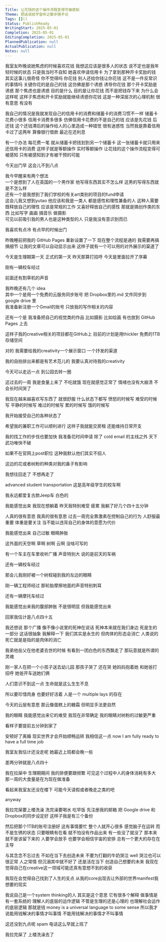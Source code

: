 ```yaml
---    
Title: 让花钱的这个操作流程变得可被感知    
Theme: 把话说给宇宙听之散步随手记    
Tags: []()    
Status: PublishReady    
WritingStart: 2025-05-01    
Completion: 2025-05-01    
EditingCompletion: 2025-05-01    
PlannedPublication: null    
ActualPublication: null    
Notes: null    
---      
```

      
我室友昨晚说她焦虑的时候喜欢花钱 我想这应该是很多人的状态 说不定也是我年轻时候的状态 只是我当时不自知 她喜欢申请信用卡 为了拿到那种开卡奖励的钱 其实这事儿很奇怪 你不觉得吗 你花钱 别人还给你钱让你花钱 这不是一件反常识的事情吗 关键你花的是自己的钱 这仿佛是那个诱惑 诱导你花钱 那个开卡奖励是诱惑 那个焦虑也是诱惑 目的是什么 目的是让你花钱 而不是把钱存下来 为什么会这样呢 这样子焦虑和开卡奖励就能继续诱惑你花钱 这是一种深层次的心理机制 很有意思 有没有      
      
我自己的情况是我就发现自己的信用卡的消费和储蓄卡的消费习惯不一样 储蓄卡花费小很多 信用卡消费多很多 仿佛信用卡花费的不是自己的钱 应该是先花钱 后还钱 这个还钱滞后的操作给人的心里造成一种错觉 很有迷惑性 当然我是靠着信用卡过了这两年 算像银行借款 最近在还利息      
      
有一个办法 每花费一笔 就从储蓄卡把钱划到另一个储蓄卡 这一张储蓄卡就只用来还信用卡的消费 这样子就是等额操作 实时等额操作 让花钱的这个操作流程变得可被感知 只有被感知到才有被干预的可能      
      
今天出门早 这会儿不到八点      
      
我今早醒来有两个想法      
一个是想到了人在英国的一个男作家 他写得东西其实不怎么样 这男的写得东西就是不怎么样      
还有一个是我想到了我们学校的有关art类别的项目的fund申请      
这会儿我又想到yutao 他应该和我是一类人 都是感性和理性兼备的人 这种人需要既释放自己的理性 应该是常规的工作 又喜好释放自己的感性 那就是搞创作类的东西 比如写字 画画 搞音乐 做摄影      
可见以前吸引我的男人也是这种类型的人 只是我没有意识到而已      
      
我喜欢有点冷 有点早的时候出门      
      
昨晚睡前把我的 GitHub Pages 重新设置了一下 现在整个流程是通的 我需要再搞搞细节 让我的文章可以自动显示出来 这样子就有一个可以用的对外展示的渠道了      
      
今天是生理期第一天 正式的第一天 昨天那算打招呼 今天是里面拉开了序幕      
      
刚有一辆校车经过      
      
前面还有割草机的声音      
      
我昨晚还有几个 idea      
其中一个是用一个免费的云服务同步账号 把 Dropbox里的.md 文件同步到 google drive 里      
我准备新注册一个Gmail的账号 只放我的写作相关的内容      
      
还有一个是 我准备把自己的视觉类的作品 比如摄影 比如绘画 有也放到 GitHub Pages 上去      
      
这样子我的creative相关的项目都在GitHub上 目前的计划是用thickler 免费的1TB存储空间      
      
对的 我需要给我的creativity一个展示窗口 一个抒发的渠道      
      
我的自拍排出来都是有艺术范儿的 我要认真对待我的creativity      
      
今天可以走远一点 到公园去转一圈      
      
这过去的一周 我是食量上来了 不吃就饿 现在就感觉正常了 情绪也没有大崩溃 不会长时间哭了      
      
我现在越来越喜欢写东西了 就很舒服 什么状态下都写 愤怒的时候写 难受的时候写 平静的时候写 难过的时候写 累的时候写 饿的时候写      
      
我开始接受自己的各种状态了      
      
希望我的兼职工作可以顺利进行 这样子我就能交房租 还能维持日常开支      
      
我的找工作的步伐也要加快 我准备花时间申请 除了 cold email 的主线之外 天下武功唯快不破      
      
如果不在官网上post职位 这种我默认他们其实不招人      
      
这边的花或者树粉的种类对我的鼻子有影响      
      
我想往回走了 不想再走了      
      
advanced student transportation 这是高年级学生的校车啊      
      
我永远都爱复古款Jeep车 白色的      
      
我能感觉出来 我现在想躺着 昨天我特别难受 疲累 我躺了好几个四十五分钟      
      
人真的很有意思 我真的很有意思 过去一周完全靠激素在控制自己的行为 人舒服最重要 体重是要关注 当不能以违背自己的身体的意愿为代价      
      
我能感觉出来 自己过敏 眼睛肿胀      
      
这外面的天空啊 草啊 树啊 云啊 没啥可写的      
      
有一个车主在车里收听广播 声音特别大 说的是前天的车祸      
      
还有一辆校车经过      
      
那会儿我刚好被一个树杈碰到我的左边的眼睛      
      
刚一辆工程师经过 那轮胎摩擦地面的声音特别刺耳      
      
还有一辆摩托车经过      
      
我能感觉出来我的腹部肿胀 不是很明显 但我能感觉出来      
      
回家我估计是八点四十五      
      
我还想说 那个广播 像不像小说里的死神在说话 死神本来就在我们身边 死是生的一部分 这话很抽象 我解释一下 我们其实是永生的 但肉体的形态会消亡 人类说的死亡就是是指的是肉体的消亡      
      
我弟他岳父在他老婆去世的时候 有看到一团白色的东西飘走了 那玩意就是所谓的灵魂      
      
刚一家人在把一个小孩子送去幼儿园 那孩子哭了 还在哭 她妈妈抱着她 和她爸打招呼 她爸开车送她们俩      
      
人们意识不到这一点 生命就是这么生生不息      
      
所以要珍惜肉身 也要好好活着 人是一个 multiple lays 的存在      
      
今天的云层有意思 那云像蛋糕上的糖霜 但明显手法更自然      
      
我的眼睛 我能感觉出来它的难受 我现在非常确定 我的眼睛对树粉的过敏更严重      
      
看样子要提前五分钟到家了      
      
安顿好了离婚 现实世界才会开始顺畅运转 我相信这一点 now I am fully ready to have a full time job      
      
我室友我估计还没走呢 她最近上班都会晚一些      
      
差两分钟就是八点四十      
      
我在拉屎中 生理期期间 我的排便要跟频繁 可见这个过程中人的身体消耗有多大 那一周的大食量是在为现在做准备      
      
看起来我室友还没在楼下 可能今天请假或者晚走之类的吧      
      
anyway      
      
我拉完屎要上楼洗澡 洗完澡要喝水 吃早饭 先注册我的邮箱 把 Google drive 和 Dropbox的同步设定好 这样子我是有三个备份      
      
然后把那个1TB的账号注册好 这有事情要忙 整个人就开心很多 感觉脑子在运转 而不是生锈的状态 只要眼睛有在看 就不怕没有作品出来 有一些没了就没了 那本来就不是该留下来的 人要学会放手 也要学会相信宇宙的安排 总有一个更大的存在在主导      
      
与其念念不忘过去 不如在当下去创造未来 不要为打翻的牛奶哭泣 well 哭泣也可以 很正常 人之常情 但沉溺其中就不好了 还是活在当下 创造自己想要的未来 我现在觉得自己在creative这一领域可能还真有意想不到的收获      
      
我现在会觉得自己找到了人生的支点 从我的core出现去让外部的世界manifest我想要的现实      
      
我说自己是一个system thinking的人 其实是这个意思 它有很多个解释 做事情是有一套系统的 理解人的底层的运作逻辑 不管是生理的还是心理的 也理解社会运作的底层逻辑 那就是钱 money is a universal language to some sense 所以我才说能用钱解决的事情才叫事情 不能用钱解决的事情才不叫事情      
      
这还没到九点呢 spam 电话这么早就上班了      
      
我拉完屎了 上楼洗澡去了      
     
    
